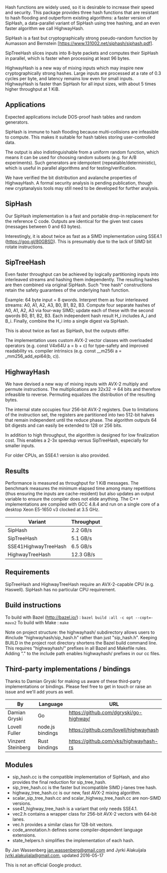 Hash functions are widely used, so it is desirable to increase their speed and
security. This package provides three hash functions that are resistant to
hash flooding and outperform existing algorithms: a faster version of SipHash,
a data-parallel variant of SipHash using tree hashing, and an even faster
algorithm we call HighwayHash.

SipHash is a fast but cryptographically strong pseudo-random function by
Aumasson and Bernstein [https://www.131002.net/siphash/siphash.pdf].

SipTreeHash slices inputs into 8-byte packets and computes their SipHash in
parallel, which is faster when processing at least 96 bytes.

HighwayHash is a new way of mixing inputs which may inspire new
cryptographically strong hashes. Large inputs are processed at a rate of
0.3 cycles per byte, and latency remains low even for small inputs.
HighwayHash is faster than SipHash for all input sizes, with about 5 times
higher throughput at 1 KiB.

## Applications

Expected applications include DOS-proof hash tables and random generators.

SipHash is immune to hash flooding because multi-collisions are infeasible to
compute. This makes it suitable for hash tables storing user-controlled data.

The output is also indistinguishable from a uniform random function, which
means it can be used for choosing random subsets (e.g. for A/B experiments).
Such generators are idempotent (repeatable/deterministic), which is useful
in parallel algorithms and for testing/verification.

We have verified the bit distribution and avalanche properties of HighwayHash.
A formal security analysis is pending publication, though new cryptanalysis
tools may still need to be developed for further analysis.

## SipHash

Our SipHash implementation is a fast and portable drop-in replacement for
the reference C code. Outputs are identical for the given test cases (messages
between 0 and 63 bytes).

Interestingly, it is about twice as fast as a SIMD implementation using SSE4.1
(https://goo.gl/80GBSD). This is presumably due to the lack of SIMD bit rotate
instructions.

## SipTreeHash

Even faster throughput can be achieved by logically partitioning inputs into
interleaved streams and hashing them independently. The resulting hashes are
then combined via original SipHash. Such "tree hash" constructions retain the
safety guarantees of the underlying hash function.

Example: 64 byte input = 8 qwords. Interpret them as four interleaved
streams: A0, A1, A2, A3, B0, B1, B2, B3. Compute four separate hashes of
A0, A1, A2, A3 via four-way SIMD; update each of these with the second qwords
B0, B1, B2, B3. Each independent hash result H_i includes A_i and B_i. Finally,
combine the H_i into a single digest via SipHash.

This is about twice as fast as SipHash, but the outputs differ.

The implementation uses custom AVX-2 vector classes with overloaded operators
(e.g. const V4x64U a = b + c) for type-safety and improved readability
vs. compiler intrinsics (e.g. const __m256i a = _mm256_add_epi64(b, c)).

## HighwayHash

We have devised a new way of mixing inputs with AVX-2 multiply and permute
instructions. The multiplications are 32x32 -> 64 bits and therefore infeasible
to reverse. Permuting equalizes the distribution of the resulting bytes.

The internal state occupies four 256-bit AVX-2 registers. Due to limitations of
the instruction set, the registers are partitioned into two 512-bit halves that
remain independent until the reduce phase. The algorithm outputs 64 bit digests
and can easily be extended to 128 or 256 bits.

In addition to high throughput, the algorithm is designed for low finalization
cost. This enables a 2-3x speedup versus SipTreeHash, especially for smaller
inputs.

For older CPUs, an SSE4.1 version is also provided.

## Results

Performance is measured as throughput for 1 KiB messages. The benchmark
measures the minimum elapsed time among many repetitions (thus ensuring
the inputs are cache-resident) but also updates an output variable to
ensure the compiler does not elide anything. The C++ implementations are
compiled with GCC 4.8.4 and run on a single core of a desktop Xeon E5-1650 v3
clocked at 3.5 GHz.

Variant | Throughput
--- | ---
SipHash | 2.2 GB/s
SipTreeHash | 5.1 GB/s
SSE41HighwayTreeHash | 6.5 GB/s
HighwayTreeHash | 12.3 GB/s

## Requirements

SipTreeHash and HighwayTreeHash require an AVX-2-capable CPU (e.g. Haswell).
SipHash has no particular CPU requirement.

## Build instructions

To build with Bazel (http://bazel.io/) : `bazel build :all -c opt --copt=-mavx2`
To build with Make : `make`

Note on project structure: the highwayhash/ subdirectory allows users to
#include "highwayhash/sip_hash.h" rather than just "sip_hash.h". Keeping BUILD
in the project root directory shortens the Bazel build command line.
This requires "highwayhash/" prefixes in all Bazel and Makefile rules.
Adding "." to the include path enables highwayhash/ prefixes in our cc files.

## Third-party implementations / bindings

Thanks to Damian Gryski for making us aware of these third-party
implementations or bindings. Please feel free to get in touch or
raise an issue and we'll add yours as well.

By | Language | URL
--- | --- | ---
Damian Gryski | Go | https://github.com/dgryski/go-highway/
Lovell Fuller | node.js bindings | https://github.com/lovell/highwayhash
Vinzent Steinberg | Rust bindings | https://github.com/vks/highwayhash-rs

## Modules

* sip_hash.cc is the compatible implementation of SipHash, and also provides the
  final reduction for sip_tree_hash.
* sip_tree_hash.cc is the faster but incompatible SIMD j-lanes tree hash.
* highway_tree_hash.cc is our new, fast AVX-2 mixing algorithm.
* scalar_sip_tree_hash.cc and scalar_highway_tree_hash.cc are non-SIMD versions.
* sse41_highway_tree_hash is a variant that only needs SSE4.1.
* vec2.h contains a wrapper class for 256-bit AVX-2 vectors with 64-bit lanes.
* vec.h provides a similar class for 128-bit vectors.
* code_annotation.h defines some compiler-dependent language extensions.
* state_helpers.h simplifies the implementation of each hash.

By Jan Wassenberg <jan.wassenberg@gmail.com> and Jyrki Alakuijala
<jyrki.alakuijala@gmail.com>, updated 2016-05-17

This is not an official Google product.
